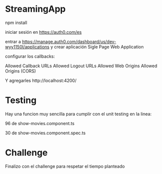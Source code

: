 # StreamingApp

npm install

iniciar sesión en https://auth0.com/es

entrar a https://manage.auth0.com/dashboard/us/dev-wyy1150l/applications y crear aplicación Sigle Page Web Application

configurar los callbacks:

Allowed Callback URLs
Allowed Logout URLs
Allowed Web Origins
Allowed Origins (CORS)

Y agregarles http://localhost:4200/

# Testing

Hay una funcion muy sencilla para cumplir con el unit testing en la linea:

96 de show-movies.component.ts

30 de show-movies.component.spec.ts

# Challenge

Finalizo con el challenge para respetar el tiempo planteado